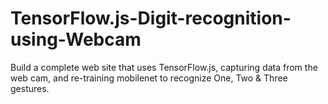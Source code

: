 # TensorFlow.js-Digit-recognition-using-Webcam
Build a complete web site that uses TensorFlow.js, capturing data from the web cam, and re-training mobilenet to recognize One, Two &amp; Three gestures.
